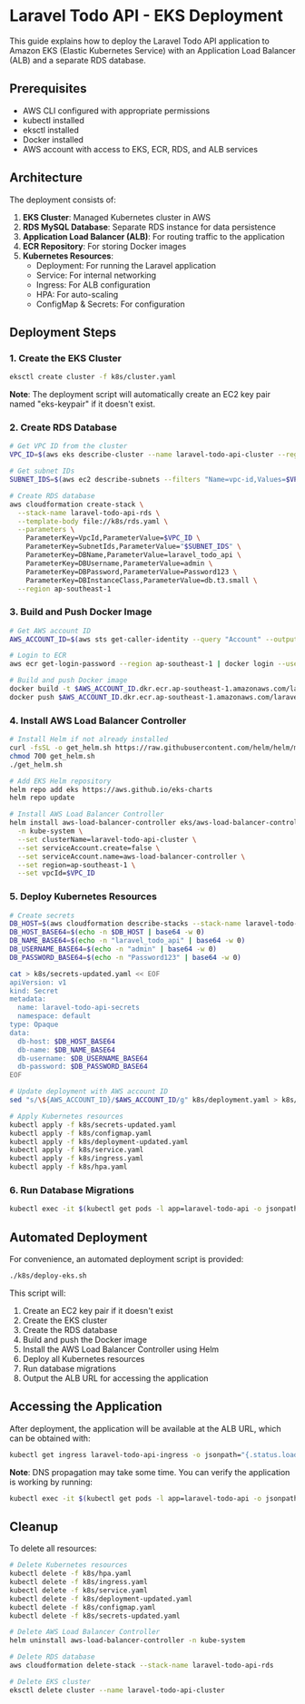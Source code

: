 # Laravel Todo API - EKS Deployment

This guide explains how to deploy the Laravel Todo API application to Amazon EKS (Elastic Kubernetes Service) with an Application Load Balancer (ALB) and a separate RDS database.

## Prerequisites

- AWS CLI configured with appropriate permissions
- kubectl installed
- eksctl installed
- Docker installed
- AWS account with access to EKS, ECR, RDS, and ALB services

## Architecture

The deployment consists of:

1. **EKS Cluster**: Managed Kubernetes cluster in AWS
2. **RDS MySQL Database**: Separate RDS instance for data persistence
3. **Application Load Balancer (ALB)**: For routing traffic to the application
4. **ECR Repository**: For storing Docker images
5. **Kubernetes Resources**:
   - Deployment: For running the Laravel application
   - Service: For internal networking
   - Ingress: For ALB configuration
   - HPA: For auto-scaling
   - ConfigMap & Secrets: For configuration

## Deployment Steps

### 1. Create the EKS Cluster

```bash
eksctl create cluster -f k8s/cluster.yaml
```

**Note**: The deployment script will automatically create an EC2 key pair named "eks-keypair" if it doesn't exist.

### 2. Create RDS Database

```bash
# Get VPC ID from the cluster
VPC_ID=$(aws eks describe-cluster --name laravel-todo-api-cluster --region ap-southeast-1 --query "cluster.resourcesVpcConfig.vpcId" --output text)

# Get subnet IDs
SUBNET_IDS=$(aws ec2 describe-subnets --filters "Name=vpc-id,Values=$VPC_ID" "Name=tag:Name,Values=*Private*" --query "Subnets[*].SubnetId" --output text | tr '\t' ',')

# Create RDS database
aws cloudformation create-stack \
  --stack-name laravel-todo-api-rds \
  --template-body file://k8s/rds.yaml \
  --parameters \
    ParameterKey=VpcId,ParameterValue=$VPC_ID \
    ParameterKey=SubnetIds,ParameterValue="$SUBNET_IDS" \
    ParameterKey=DBName,ParameterValue=laravel_todo_api \
    ParameterKey=DBUsername,ParameterValue=admin \
    ParameterKey=DBPassword,ParameterValue=Password123 \
    ParameterKey=DBInstanceClass,ParameterValue=db.t3.small \
  --region ap-southeast-1
```

### 3. Build and Push Docker Image

```bash
# Get AWS account ID
AWS_ACCOUNT_ID=$(aws sts get-caller-identity --query "Account" --output text)

# Login to ECR
aws ecr get-login-password --region ap-southeast-1 | docker login --username AWS --password-stdin $AWS_ACCOUNT_ID.dkr.ecr.ap-southeast-1.amazonaws.com

# Build and push Docker image
docker build -t $AWS_ACCOUNT_ID.dkr.ecr.ap-southeast-1.amazonaws.com/laravel-todo-api:latest -f Dockerfile.eks .
docker push $AWS_ACCOUNT_ID.dkr.ecr.ap-southeast-1.amazonaws.com/laravel-todo-api:latest
```

### 4. Install AWS Load Balancer Controller

```bash
# Install Helm if not already installed
curl -fsSL -o get_helm.sh https://raw.githubusercontent.com/helm/helm/main/scripts/get-helm-3
chmod 700 get_helm.sh
./get_helm.sh

# Add EKS Helm repository
helm repo add eks https://aws.github.io/eks-charts
helm repo update

# Install AWS Load Balancer Controller
helm install aws-load-balancer-controller eks/aws-load-balancer-controller \
  -n kube-system \
  --set clusterName=laravel-todo-api-cluster \
  --set serviceAccount.create=false \
  --set serviceAccount.name=aws-load-balancer-controller \
  --set region=ap-southeast-1 \
  --set vpcId=$VPC_ID
```

### 5. Deploy Kubernetes Resources

```bash
# Create secrets
DB_HOST=$(aws cloudformation describe-stacks --stack-name laravel-todo-api-rds --query "Stacks[0].Outputs[?OutputKey=='DBEndpoint'].OutputValue" --output text --region ap-southeast-1)
DB_HOST_BASE64=$(echo -n $DB_HOST | base64 -w 0)
DB_NAME_BASE64=$(echo -n "laravel_todo_api" | base64 -w 0)
DB_USERNAME_BASE64=$(echo -n "admin" | base64 -w 0)
DB_PASSWORD_BASE64=$(echo -n "Password123" | base64 -w 0)

cat > k8s/secrets-updated.yaml << EOF
apiVersion: v1
kind: Secret
metadata:
  name: laravel-todo-api-secrets
  namespace: default
type: Opaque
data:
  db-host: $DB_HOST_BASE64
  db-name: $DB_NAME_BASE64
  db-username: $DB_USERNAME_BASE64
  db-password: $DB_PASSWORD_BASE64
EOF

# Update deployment with AWS account ID
sed "s/\${AWS_ACCOUNT_ID}/$AWS_ACCOUNT_ID/g" k8s/deployment.yaml > k8s/deployment-updated.yaml

# Apply Kubernetes resources
kubectl apply -f k8s/secrets-updated.yaml
kubectl apply -f k8s/configmap.yaml
kubectl apply -f k8s/deployment-updated.yaml
kubectl apply -f k8s/service.yaml
kubectl apply -f k8s/ingress.yaml
kubectl apply -f k8s/hpa.yaml
```

### 6. Run Database Migrations

```bash
kubectl exec -it $(kubectl get pods -l app=laravel-todo-api -o jsonpath="{.items[0].metadata.name}") -- php artisan migrate --force
```

## Automated Deployment

For convenience, an automated deployment script is provided:

```bash
./k8s/deploy-eks.sh
```

This script will:
1. Create an EC2 key pair if it doesn't exist
2. Create the EKS cluster
3. Create the RDS database
4. Build and push the Docker image
5. Install the AWS Load Balancer Controller using Helm
6. Deploy all Kubernetes resources
7. Run database migrations
8. Output the ALB URL for accessing the application

## Accessing the Application

After deployment, the application will be available at the ALB URL, which can be obtained with:

```bash
kubectl get ingress laravel-todo-api-ingress -o jsonpath="{.status.loadBalancer.ingress[0].hostname}"
```

**Note**: DNS propagation may take some time. You can verify the application is working by running:

```bash
kubectl exec -it $(kubectl get pods -l app=laravel-todo-api -o jsonpath="{.items[0].metadata.name}") -- curl -s http://localhost/api/health
```

## Cleanup

To delete all resources:

```bash
# Delete Kubernetes resources
kubectl delete -f k8s/hpa.yaml
kubectl delete -f k8s/ingress.yaml
kubectl delete -f k8s/service.yaml
kubectl delete -f k8s/deployment-updated.yaml
kubectl delete -f k8s/configmap.yaml
kubectl delete -f k8s/secrets-updated.yaml

# Delete AWS Load Balancer Controller
helm uninstall aws-load-balancer-controller -n kube-system

# Delete RDS database
aws cloudformation delete-stack --stack-name laravel-todo-api-rds

# Delete EKS cluster
eksctl delete cluster --name laravel-todo-api-cluster
```
